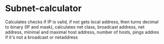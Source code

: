 # Subnet-calculator
Calculates checks if IP is valid, if not gets local address, then turns decimal to binary (IP and mask), 
calculates net class, broadcast address, net address, minimal and maximal host address, number of hosts, pings addres if it's not 
a broadcast or netaddress

